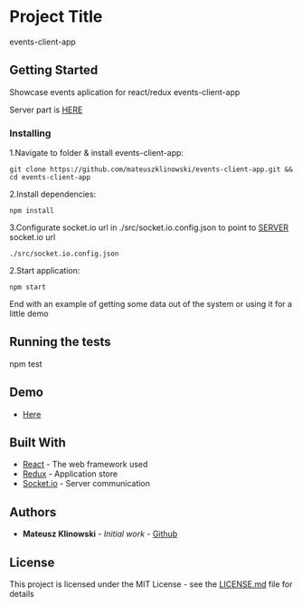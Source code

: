 # Project Title

events-client-app

## Getting Started

Showcase events aplication for  react/redux events-client-app

Server part is [HERE](https://github.com/mateuszklinowski/events-server)

### Installing

1.Navigate to folder & install events-client-app:

```
git clone https://github.com/mateuszklinowski/events-client-app.git && cd events-client-app
```

2.Install dependencies:

```
npm install
```
3.Configurate socket.io url in ./src/socket.io.config.json to point to 
[SERVER](https://github.com/mateuszklinowski/events-server) socket.io url

```
./src/socket.io.config.json
```
2.Start application:

```
npm start
```

End with an example of getting some data out of the system or using it for a little demo

## Running the tests

npm test

## Demo

* [Here](http://events.mateuszklinowski.com)


## Built With

* [React](https://reactjs.org/) - The web framework used
* [Redux](https://redux.js.org/) - Application store
* [Socket.io](https://socket.io/) - Server communication


## Authors

* **Mateusz Klinowski** - *Initial work* - [Github](https://github.com/mateuszklinowski)



## License

This project is licensed under the MIT License - see the [LICENSE.md](LICENSE.md) file for details

